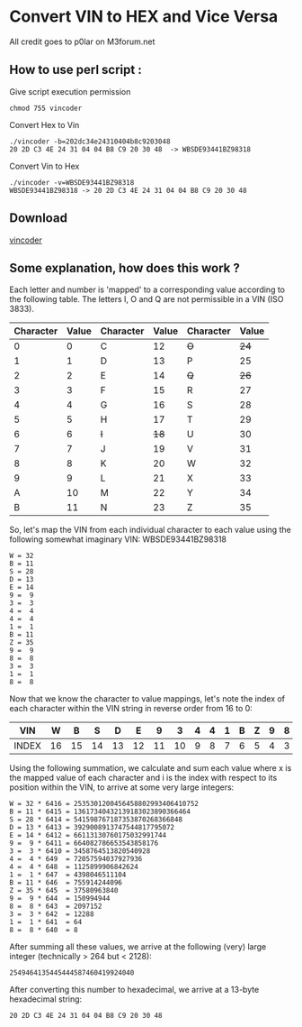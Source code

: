 # Convert VIN to HEX and Vice Versa

All credit goes to p0lar on M3forum.net

## How to use perl script :

Give script execution permission
```
chmod 755 vincoder
```
Convert Hex to Vin
```
./vincoder -b=202dc34e24310404b8c9203048
20 2D C3 4E 24 31 04 04 B8 C9 20 30 48  -> WBSDE93441BZ98318
```
Convert Vin to Hex
```
./vincoder -v=WBSDE93441BZ98318
WBSDE93441BZ98318 -> 20 2D C3 4E 24 31 04 04 B8 C9 20 30 48
```

## Download

[vincoder](vincoder)

## Some explanation, how does this work ?

Each letter and number is 'mapped' to a corresponding value according to the following table.
The letters I, O and Q are not permissible in a VIN (ISO 3833).

| Character	| Value	 	| 	Character |	Value	 |	Character	| Value   |
|-----------|---------|-------------|--------|------------|---------|
| 0	        | 0	 	    |	C	          | 12	 	 | ~~O~~      |	~~24~~  |
| 1	        | 1	   	  |	D	          | 13	 	 | P	        | 25      |
| 2	        | 2	   	  |	E	          | 14	 	 | ~~Q~~      | ~~26~~  |
| 3	        | 3	   	  |	F	          | 15	 	 | R	        | 27      |
| 4	        | 4	   	  |	G	          | 16	 	 | S	        | 28      |
| 5	        | 5	   	  |	H	          | 17	 	 | T	        | 29      |
| 6	        | 6	   	  |	~~I~~	      | ~~18~~ | U	        | 30      |
| 7	        | 7	   	  |	J	          | 19	 	 | V	        | 31      |
| 8	        | 8	   	  |	K	          | 20	 	 | W	        | 32      |
| 9	        | 9	   	  |	L	          | 21	 	 | X	        | 33      |
| A	        | 10  	 	|	M           | 22  	 | Y          |	34      |
| B	        | 11  	 	|	N           | 23   	 | Z          |	35      |

So, let's map the VIN from each individual character to each value using the following somewhat imaginary VIN: WBSDE93441BZ98318

```
W = 32
B = 11
S = 28
D = 13
E = 14
9 =  9
3 =  3
4 =  4
4 =  4
1 =  1
B = 11
Z = 35
9 =  9
8 =  8
3 =  3
1 =  1
8 =  8
```

Now that we know the character to value mappings, let's note the index of each character within the VIN string in reverse order from 16 to 0:


| VIN  |  W | B |  S | D | E | 9 | 3 | 4 | 4 | 1 | B | Z | 9 | 8 | 3 | 1 | 8 |
|------|----|---|-----|--|---|---|---|---|---|---|---|---|---|---|---|---|---|
| INDEX | 16 |15 | 14 | 13 | 12 | 11 | 10 | 9 | 8 | 7 | 6 | 5 | 4 | 3 | 2 | 1 | 0 |

Using the following summation, we calculate and sum each value where x is the mapped value of each character and i is the index with respect to its position within the VIN, to arrive at some very large integers:

```
W = 32 * 6416 = 2535301200456458802993406410752
B = 11 * 6415 = 13617340432139183023890366464
S = 28 * 6414 = 541598767187353870268366848
D = 13 * 6413 = 3929008913747544817795072
E = 14 * 6412 = 66113130760175032991744
9 =  9 * 6411 = 664082786653543858176
3 =  3 * 6410 = 3458764513820540928
4 =  4 * 649  = 72057594037927936
4 =  4 * 648  = 1125899906842624
1 =  1 * 647  = 4398046511104
B = 11 * 646  = 755914244096
Z = 35 * 645  = 37580963840
9 =  9 * 644  = 150994944
8 =  8 * 643  = 2097152
3 =  3 * 642  = 12288
1 =  1 * 641  = 64
8 =  8 * 640  = 8
```
After summing all these values, we arrive at the following (very) large integer (technically > 264 but < 2128):

```
2549464135445444587460419924040
```
After converting this number to hexadecimal, we arrive at a 13-byte hexadecimal string:

```
20 2D C3 4E 24 31 04 04 B8 C9 20 30 48
```
